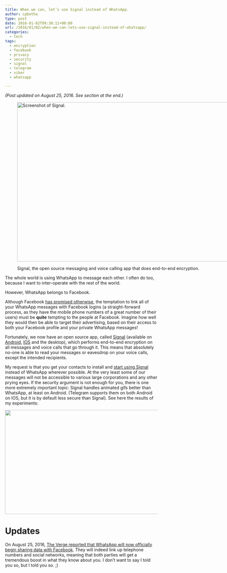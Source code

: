 ```yaml
---
title: When we can, let’s use Signal instead of WhatsApp.
author: cpbotha
type: post
date: 2016-01-02T09:38:11+00:00
url: /2016/01/02/when-we-can-lets-use-signal-instead-of-whatsapp/
categories:
  - tech
tags:
  - encryption
  - facebook
  - privacy
  - security
  - signal
  - telegram
  - viber
  - whatsapp

---
```

_(Post updated on August 25, 2016. See section at the end.)_<figure style="width: 740px" class="wp-caption alignnone">

<img class="" src="https://whispersystems.org/blog/images/signal-new.jpg" alt="Screenshot of Signal." width="740" height="525" /><figcaption class="wp-caption-text">Signal, the open source messaging and voice calling app that does end-to-end encryption.</figcaption></figure> 

The whole world is using WhatsApp to message each other. I often do too, because I want to inter-operate with the rest of the world.

However, WhatsApp belongs to Facebook.

Although Facebook [has promised otherwise][1], the temptation to link all of your WhatsApp messages with Facebook logins (a straight-forward process, as they have the mobile phone numbers of a great number of their users) must be **quite** tempting to the people at Facebook. Imagine how well they would then be able to target their advertising, based on their access to both your Facebook profile and your private WhatsApp messages!

Fortunately, we now have an open source app, called [Signal][2] (available on [Android][3], [IOS][4] and the desktop), which performs end-to-end encryption on all messages and voice calls that go through it. This means that absolutely no-one is able to read your messages or eavesdrop on your voice calls, except the intended recipients.

My request is that you get your contacts to install and [start using Signal][5] instead of WhatsApp wherever possible. At the very least some of our messages will not be accessible to various large corporations and any other prying eyes. If the security argument is not enough for you, there is one more extremely important topic: Signal handles animated gifs better than WhatsApp, at least on Android. (Telegram supports them on both Android on IOS, but it is by default less secure than Signal). See here the results of my experiments:

[<img data-attachment-id="2287" data-permalink="https://cpbotha.net/2016/01/02/when-we-can-lets-use-signal-instead-of-whatsapp/screen-shot-2016-01-02-at-11-28-01-am/" data-orig-file="https://cpbotha.net/wp-content/uploads/2016/01/Screen-Shot-2016-01-02-at-11.28.01-AM.png" data-orig-size="1178,612" data-comments-opened="1" data-image-meta="{&quot;aperture&quot;:&quot;0&quot;,&quot;credit&quot;:&quot;&quot;,&quot;camera&quot;:&quot;&quot;,&quot;caption&quot;:&quot;&quot;,&quot;created_timestamp&quot;:&quot;0&quot;,&quot;copyright&quot;:&quot;&quot;,&quot;focal_length&quot;:&quot;0&quot;,&quot;iso&quot;:&quot;0&quot;,&quot;shutter_speed&quot;:&quot;0&quot;,&quot;title&quot;:&quot;&quot;,&quot;orientation&quot;:&quot;0&quot;}" data-image-title="" data-image-description="" data-medium-file="https://cpbotha.net/wp-content/uploads/2016/01/Screen-Shot-2016-01-02-at-11.28.01-AM-300x156.png" data-large-file="https://cpbotha.net/wp-content/uploads/2016/01/Screen-Shot-2016-01-02-at-11.28.01-AM-1024x532.png" class="alignnone wp-image-2287 size-large" src="https://cpbotha.net/wp-content/uploads/2016/01/Screen-Shot-2016-01-02-at-11.28.01-AM-1024x532.png" alt="" width="660" height="343" srcset="https://cpbotha.net/wp-content/uploads/2016/01/Screen-Shot-2016-01-02-at-11.28.01-AM-1024x532.png 1024w, https://cpbotha.net/wp-content/uploads/2016/01/Screen-Shot-2016-01-02-at-11.28.01-AM-300x156.png 300w, https://cpbotha.net/wp-content/uploads/2016/01/Screen-Shot-2016-01-02-at-11.28.01-AM-768x399.png 768w, https://cpbotha.net/wp-content/uploads/2016/01/Screen-Shot-2016-01-02-at-11.28.01-AM.png 1178w" sizes="(max-width: 709px) 85vw, (max-width: 909px) 67vw, (max-width: 984px) 61vw, (max-width: 1362px) 45vw, 600px" />][6]

# Updates

On August 25, 2016, [The Verge reported that WhatsApp will now officially begin sharing data with Facebook][7]. They will indeed link up telephone numbers and social networks, meaning that both parties will get a tremendous boost in what they know about you. I don&#8217;t want to say I told you so, but I told you so. ;)

 [1]: http://www.huffingtonpost.com/2014/02/24/zuckerberg-facebook-whatsapp_n_4848205.html
 [2]: https://whispersystems.org/
 [3]: https://play.google.com/store/apps/details?id=org.thoughtcrime.securesms&hl=en
 [4]: https://itunes.apple.com/za/app/signal-private-messenger/id874139669?mt=8
 [5]: https://theintercept.com/2015/03/02/signal-iphones-encrypted-messaging-app-now-supports-text/
 [6]: https://twitter.com/cpbotha/status/682942239463587841
 [7]: http://www.theverge.com/2016/8/25/12638698/whatsapp-to-start-sharing-user-data-with-facebook

